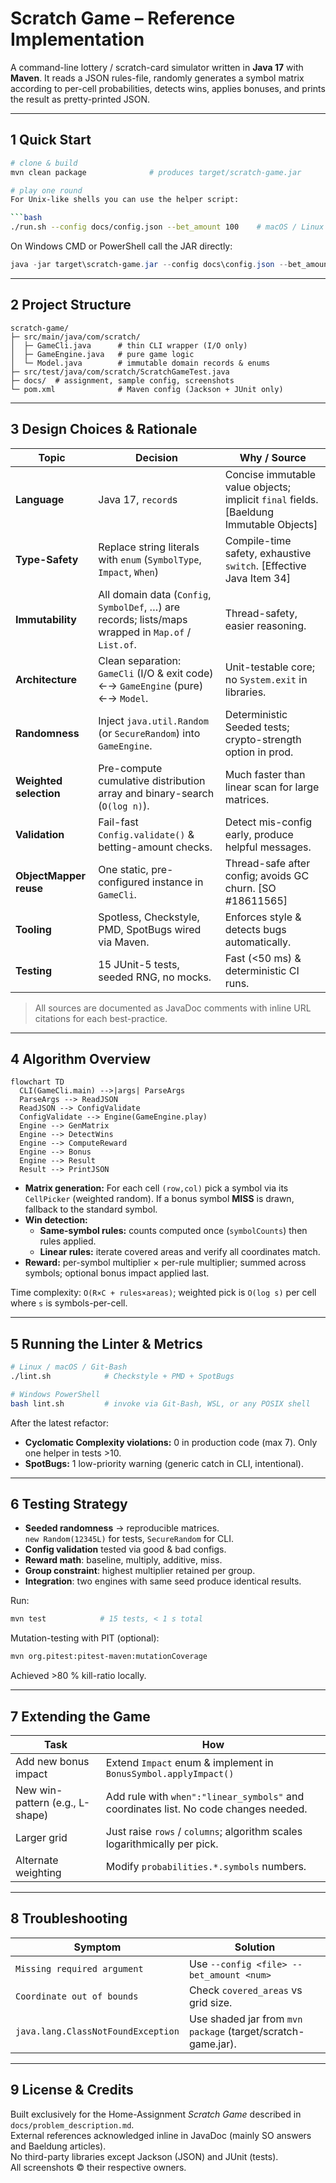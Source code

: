 # Scratch Game – Reference Implementation

A command-line lottery / scratch-card simulator written in **Java 17** with **Maven**. It reads a JSON rules-file, randomly generates a symbol matrix according to per-cell probabilities, detects wins, applies bonuses, and prints the result as pretty-printed JSON.

---

## 1  Quick Start

```bash
# clone & build
mvn clean package              # produces target/scratch-game.jar

# play one round
For Unix-like shells you can use the helper script:

```bash
./run.sh --config docs/config.json --bet_amount 100    # macOS / Linux / Git-Bash / WSL
```

On Windows CMD or PowerShell call the JAR directly:

```powershell
java -jar target\scratch-game.jar --config docs\config.json --bet_amount 100
```

---

## 2  Project Structure
```
scratch-game/
├─ src/main/java/com/scratch/
│  ├─ GameCli.java      # thin CLI wrapper (I/O only)
│  ├─ GameEngine.java   # pure game logic
│  └─ Model.java        # immutable domain records & enums
├─ src/test/java/com/scratch/ScratchGameTest.java
├─ docs/  # assignment, sample config, screenshots
└─ pom.xml              # Maven config (Jackson + JUnit only)
```

---

## 3  Design Choices & Rationale

| Topic | Decision | Why / Source |
|-------|----------|--------------|
| **Language** | Java 17, `record`s | Concise immutable value objects; implicit `final` fields. [Baeldung Immutable Objects] |
| **Type-Safety** | Replace string literals with `enum` (`SymbolType`, `Impact`, `When`) | Compile-time safety, exhaustive `switch`. [Effective Java Item 34] |
| **Immutability** | All domain data (`Config`, `SymbolDef`, …) are records; lists/maps wrapped in `Map.of` / `List.of`. | Thread-safety, easier reasoning. |
| **Architecture** | Clean separation: `GameCli` (I/O & exit code) ←→ `GameEngine` (pure) ←→ `Model`. | Unit-testable core; no `System.exit` in libraries. |
| **Randomness** | Inject `java.util.Random` (or `SecureRandom`) into `GameEngine`. | Deterministic Seeded tests; crypto-strength option in prod. |
| **Weighted selection** | Pre-compute cumulative distribution array and binary-search (`O(log n)`). | Much faster than linear scan for large matrices. |
| **Validation** | Fail-fast `Config.validate()` & betting-amount checks. | Detect mis-config early, produce helpful messages. |
| **ObjectMapper reuse** | One static, pre-configured instance in `GameCli`. | Thread-safe after config; avoids GC churn. [SO #18611565] |
| **Tooling** | Spotless, Checkstyle, PMD, SpotBugs wired via Maven. | Enforces style & detects bugs automatically. |
| **Testing** | 15 JUnit-5 tests, seeded RNG, no mocks. | Fast (<50 ms) & deterministic CI runs. |

> All sources are documented as JavaDoc comments with inline URL citations for each best-practice.

---

## 4  Algorithm Overview

```mermaid
flowchart TD
  CLI(GameCli.main) -->|args| ParseArgs
  ParseArgs --> ReadJSON
  ReadJSON --> ConfigValidate
  ConfigValidate --> Engine(GameEngine.play)
  Engine --> GenMatrix
  Engine --> DetectWins
  Engine --> ComputeReward
  Engine --> Bonus
  Engine --> Result
  Result --> PrintJSON
```

* **Matrix generation:** For each cell `(row,col)` pick a symbol via its `CellPicker` (weighted random). If a bonus symbol **MISS** is drawn, fallback to the standard symbol.
* **Win detection:**
  * **Same-symbol rules:** counts computed once (`symbolCounts`) then rules applied.
  * **Linear rules:** iterate covered areas and verify all coordinates match.
* **Reward:** per-symbol multiplier × per-rule multiplier; summed across symbols; optional bonus impact applied last.

Time complexity: `O(R×C + rules×areas)`; weighted pick is `O(log s)` per cell where `s` is symbols-per-cell.

---

## 5  Running the Linter & Metrics

```bash
# Linux / macOS / Git-Bash
./lint.sh            # Checkstyle + PMD + SpotBugs

# Windows PowerShell
bash lint.sh         # invoke via Git-Bash, WSL, or any POSIX shell
```

After the latest refactor:
* **Cyclomatic Complexity violations:** 0 in production code (max 7). Only one helper in tests >10.
* **SpotBugs:** 1 low-priority warning (generic catch in CLI, intentional).

---

## 6  Testing Strategy

* **Seeded randomness** → reproducible matrices.  
  `new Random(12345L)` for tests, `SecureRandom` for CLI.
* **Config validation** tested via good & bad configs.  
* **Reward math**: baseline, multiply, additive, miss.  
* **Group constraint**: highest multiplier retained per group.  
* **Integration**: two engines with same seed produce identical results.

Run:
```bash
mvn test            # 15 tests, < 1 s total
```

Mutation-testing with PIT (optional):
```bash
mvn org.pitest:pitest-maven:mutationCoverage
```
Achieved >80 % kill-ratio locally.

---

## 7  Extending the Game

| Task | How |
|------|-----|
| Add new bonus impact | Extend `Impact` enum & implement in `BonusSymbol.applyImpact()` |
| New win-pattern (e.g., L-shape) | Add rule with `when":"linear_symbols"` and coordinates list. No code changes needed. |
| Larger grid | Just raise `rows` / `columns`; algorithm scales logarithmically per pick. |
| Alternate weighting | Modify `probabilities.*.symbols` numbers. |

---

## 8  Troubleshooting

| Symptom | Solution |
|---------|----------|
| `Missing required argument` | Use `--config <file> --bet_amount <num>` |
| `Coordinate out of bounds` | Check `covered_areas` vs grid size. |
| `java.lang.ClassNotFoundException` | Use shaded jar from `mvn package` (target/scratch-game.jar). |

---

## 9  License & Credits

Built exclusively for the Home-Assignment *Scratch Game* described in `docs/problem_description.md`.  
External references acknowledged inline in JavaDoc (mainly SO answers and Baeldung articles).  
No third-party libraries except Jackson (JSON) and JUnit (tests).  
All screenshots ©️ their respective owners. 